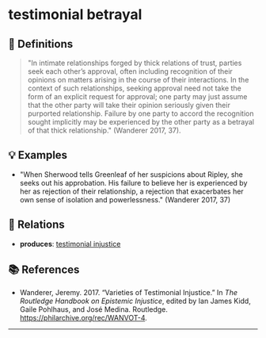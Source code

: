 # testimonial betrayal

## 📖 Definitions

> "In intimate relationships forged by thick relations of trust, parties seek each other’s approval, often including recognition of their opinions on matters arising in the course of their interactions. In the context of such relationships, seeking approval need not take the form of an explicit request for approval; one party may just assume that the other party will take their opinion seriously given their purported relationship. Failure by one party to accord the recognition sought implicitly may be experienced by the other party as a betrayal of that thick relationship." (Wanderer 2017, 37).

## 💡 Examples

- "When Sherwood tells Greenleaf of her suspicions about Ripley, she seeks out his approbation. His failure to believe her is experienced by her as rejection of their relationship, a rejection that exacerbates her own sense of isolation and powerlessness." (Wanderer 2017, 37)

## 🔗 Relations

- **produces**: [testimonial injustice](./testimonial-injustice.md)

## 📚 References

- Wanderer, Jeremy. 2017. “Varieties of Testimonial Injustice.” In _The Routledge Handbook on Epistemic Injustice_, edited by Ian James Kidd, Gaile Pohlhaus, and José Medina. Routledge. https://philarchive.org/rec/WANVOT-4.

---

<script src="https://giscus.app/client.js"
                data-repo="natesheehan/conceptcartography"
                data-repo-id="R_kgDOPB5QiQ"
                data-category="General"
                data-category-id="DIC_kwDOPB5Qic4CsAxd"
                data-mapping="pathname"
                data-strict="0"
                data-reactions-enabled="1"
                data-emit-metadata="0"
                data-input-position="bottom"
                data-theme="catppuccin_mocha"
                data-lang="en"
                crossorigin="anonymous"
                async>
        </script>
        
